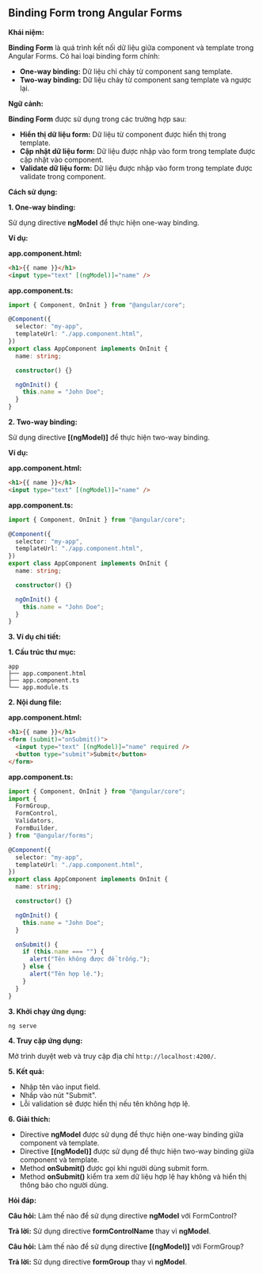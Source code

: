 ## Binding Form trong Angular Forms

**Khái niệm:**

**Binding Form** là quá trình kết nối dữ liệu giữa component và template trong Angular Forms. Có hai loại binding form chính:

- **One-way binding:** Dữ liệu chỉ chảy từ component sang template.
- **Two-way binding:** Dữ liệu chảy từ component sang template và ngược lại.

**Ngữ cảnh:**

**Binding Form** được sử dụng trong các trường hợp sau:

- **Hiển thị dữ liệu form:** Dữ liệu từ component được hiển thị trong template.
- **Cập nhật dữ liệu form:** Dữ liệu được nhập vào form trong template được cập nhật vào component.
- **Validate dữ liệu form:** Dữ liệu được nhập vào form trong template được validate trong component.

**Cách sử dụng:**

**1. One-way binding:**

Sử dụng directive **ngModel** để thực hiện one-way binding.

**Ví dụ:**

**app.component.html:**

```html
<h1>{{ name }}</h1>
<input type="text" [(ngModel)]="name" />
```

**app.component.ts:**

```typescript
import { Component, OnInit } from "@angular/core";

@Component({
  selector: "my-app",
  templateUrl: "./app.component.html",
})
export class AppComponent implements OnInit {
  name: string;

  constructor() {}

  ngOnInit() {
    this.name = "John Doe";
  }
}
```

**2. Two-way binding:**

Sử dụng directive **[(ngModel)]** để thực hiện two-way binding.

**Ví dụ:**

**app.component.html:**

```html
<h1>{{ name }}</h1>
<input type="text" [(ngModel)]="name" />
```

**app.component.ts:**

```typescript
import { Component, OnInit } from "@angular/core";

@Component({
  selector: "my-app",
  templateUrl: "./app.component.html",
})
export class AppComponent implements OnInit {
  name: string;

  constructor() {}

  ngOnInit() {
    this.name = "John Doe";
  }
}
```

**3. Ví dụ chi tiết:**

**1. Cấu trúc thư mục:**

```
app
├── app.component.html
├── app.component.ts
└── app.module.ts
```

**2. Nội dung file:**

**app.component.html:**

```html
<h1>{{ name }}</h1>
<form (submit)="onSubmit()">
  <input type="text" [(ngModel)]="name" required />
  <button type="submit">Submit</button>
</form>
```

**app.component.ts:**

```typescript
import { Component, OnInit } from "@angular/core";
import {
  FormGroup,
  FormControl,
  Validators,
  FormBuilder,
} from "@angular/forms";

@Component({
  selector: "my-app",
  templateUrl: "./app.component.html",
})
export class AppComponent implements OnInit {
  name: string;

  constructor() {}

  ngOnInit() {
    this.name = "John Doe";
  }

  onSubmit() {
    if (this.name === "") {
      alert("Tên không được để trống.");
    } else {
      alert("Tên hợp lệ.");
    }
  }
}
```

**3. Khởi chạy ứng dụng:**

```
ng serve
```

**4. Truy cập ứng dụng:**

Mở trình duyệt web và truy cập địa chỉ `http://localhost:4200/`.

**5. Kết quả:**

- Nhập tên vào input field.
- Nhấp vào nút "Submit".
- Lỗi validation sẽ được hiển thị nếu tên không hợp lệ.

**6. Giải thích:**

- Directive **ngModel** được sử dụng để thực hiện one-way binding giữa component và template.
- Directive **[(ngModel)]** được sử dụng để thực hiện two-way binding giữa component và template.
- Method **onSubmit()** được gọi khi người dùng submit form.
- Method **onSubmit()** kiểm tra xem dữ liệu hợp lệ hay không và hiển thị thông báo cho người dùng.

**Hỏi đáp:**

**Câu hỏi:** Làm thế nào để sử dụng directive **ngModel** với FormControl?

**Trả lời:** Sử dụng directive **formControlName** thay vì **ngModel**.

**Câu hỏi:** Làm thế nào để sử dụng directive **[(ngModel)]** với FormGroup?

**Trả lời:** Sử dụng directive **formGroup** thay vì **ngModel**.
